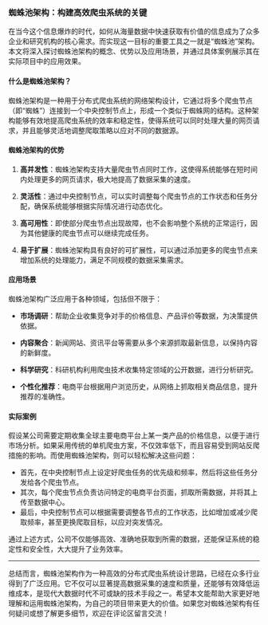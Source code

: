 ### 蜘蛛池架构：构建高效爬虫系统的关键

在当今这个信息爆炸的时代，如何从海量数据中快速获取有价值的信息成为了众多企业和研究机构的核心需求。而实现这一目标的重要工具之一就是“蜘蛛池”架构。本文将深入探讨蜘蛛池架构的概念、优势以及应用场景，并通过具体案例展示其在实际项目中的应用效果。

#### 什么是蜘蛛池架构？

蜘蛛池架构是一种用于分布式爬虫系统的网络架构设计，它通过将多个爬虫节点（即“蜘蛛”）连接到一个中央控制节点上，形成一个类似于蜘蛛网的结构。这种架构能够有效地提高爬虫系统的效率和稳定性，使得系统可以同时处理大量的网页请求，并且能够灵活地调整爬取策略以应对不同的数据源。

#### 蜘蛛池架构的优势

1. **高并发性**：蜘蛛池架构支持大量爬虫节点同时工作，这使得系统能够在短时间内处理更多的网页请求，极大地提高了数据采集的速度。
   
2. **灵活性**：通过中央控制节点，可以实时调整每个爬虫节点的工作状态和任务分配，确保系统能够根据实际情况进行动态优化。
   
3. **高可用性**：即使部分爬虫节点出现故障，也不会影响整个系统的正常运行，因为其他健康的爬虫节点可以继续完成任务。
   
4. **易于扩展**：蜘蛛池架构具有良好的可扩展性，可以通过添加更多的爬虫节点来增加系统的处理能力，满足不同规模的数据采集需求。

#### 应用场景

蜘蛛池架构广泛应用于各种领域，包括但不限于：

- **市场调研**：帮助企业收集竞争对手的价格信息、产品评价等数据，为决策提供依据。
  
- **内容聚合**：新闻网站、资讯平台等需要从多个来源抓取最新信息，以保持内容的新鲜度。
  
- **科学研究**：科研机构利用爬虫技术收集特定领域的公开数据，进行分析研究。
  
- **个性化推荐**：电商平台根据用户浏览历史，从网络上抓取相关商品信息，提升推荐的准确性。

#### 实际案例

假设某公司需要定期收集全球主要电商平台上某一类产品的价格信息，以便于进行市场分析。如果采用传统的单机爬虫方案，不仅效率低下，而且容易受到网站反爬措施的影响。而使用蜘蛛池架构，则可以轻松解决这些问题：

- 首先，在中央控制节点上设定好爬虫任务的优先级和频率，然后将这些任务分发给各个爬虫节点。
- 其次，每个爬虫节点负责访问特定的电商平台页面，抓取所需数据，并将其上传至数据中心。
- 最后，中央控制节点可以根据需要调整各节点的工作状态，比如增加或减少爬取频率，甚至更换爬取目标，以应对突发情况。

通过上述方式，公司不仅能够高效、准确地获取到所需的数据，还能保证系统的稳定性和安全性，大大提升了业务效率。

---

总结而言，蜘蛛池架构作为一种高效的分布式爬虫系统设计思路，已经在众多行业得到了广泛应用。它不仅可以显著提高数据采集的速度和质量，还能够有效降低运维成本，是现代大数据时代不可或缺的技术手段之一。希望本文能帮助大家更好地理解和运用蜘蛛池架构，为自己的项目带来更大的价值。如果您对蜘蛛池架构有任何疑问或想了解更多细节，欢迎在评论区留言交流！